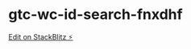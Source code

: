 # gtc-wc-id-search-fnxdhf

[Edit on StackBlitz ⚡️](https://stackblitz.com/edit/gtc-wc-id-search-fnxdhf)